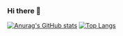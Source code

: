 ### Hi there 👋

[![Anurag's GitHub stats](https://github-readme-stats.vercel.app/api?username=mkkoro12607)](https://github.com/anuraghazra/github-readme-stats)
[![Top Langs](https://github-readme-stats.vercel.app/api/top-langs/?username=mkkoro12607&layout=compact)](https://github.com/anuraghazra/github-readme-stats)
